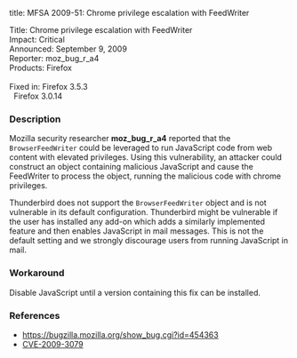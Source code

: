 title: MFSA 2009-51: Chrome privilege escalation with FeedWriter

<p>
<span class="label">Title:</span>      Chrome privilege escalation with FeedWriter<br/>
<span class="label">Impact:</span>     Critical<br/>
<span class="label">Announced:</span>  September 9, 2009<br/>
<span class="label">Reporter:</span>   moz_bug_r_a4<br/>
<span class="label">Products:</span>   Firefox<br/>
<br/>
<span class="label">Fixed in:</span>   Firefox 3.5.3<br/>
<span class="label">&#160;</span>      Firefox 3.0.14<br/>
</p>


<h3>Description</h3>

<p>Mozilla security researcher <strong>moz_bug_r_a4</strong> reported
that the <code>BrowserFeedWriter</code> could be leveraged to run
JavaScript code from web content with elevated privileges.  Using this
vulnerability, an attacker could construct an object containing
malicious JavaScript and cause the FeedWriter to process the object,
running the malicious code with chrome privileges.</p>

<p class="note">Thunderbird does not support
the <code>BrowserFeedWriter</code> object and is not vulnerable in its
default configuration. Thunderbird might be vulnerable if the user has
installed any add-on which adds a similarly implemented feature and
then enables JavaScript in mail messages.  This is not the default
setting and we strongly discourage users from running JavaScript in
mail. </p>

<h3>Workaround</h3>

<p>Disable JavaScript until a version containing this fix can be
installed.</p>

<h3>References</h3>

<ul>
  <li><a href="https://bugzilla.mozilla.org/show_bug.cgi?id=454363">https://bugzilla.mozilla.org/show_bug.cgi?id=454363</a></li>
  <li><a class="ex-ref" href="http://cve.mitre.org/cgi-bin/cvename.cgi?name=CVE-2009-3079">CVE-2009-3079</a></li>
</ul>



